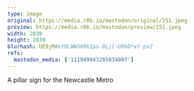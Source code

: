 ```yaml
---
type: image
original: https://media.r0b.io/mastodon/original/251.jpeg
preview: https://media.r0b.io/mastodon/preview/251.jpeg
width: 2839
height: 2839
blurhash: UE9jM#xY0LWWS6RkIps.0Lj[~URkD*xY-pxZ
refs:
  mastodon_media: ['111949043285834807']
---
```


A pillar sign for the Newcastle Metro

